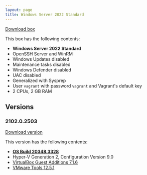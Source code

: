 ```yaml
---
layout: page
title: Windows Server 2022 Standard
---
```


[Download box][Box]

This box has the following contents:

- **Windows Server 2022 Standard**
- OpenSSH Server and WinRM
- Windows Updates disabled
- Maintenance tasks disabled
- Windows Defender disabled
- UAC disabled
- Generalized with Sysprep
- User `vagrant` with password `vagrant` and Vagrant's default key
- 2 CPUs, 2 GB RAM

[Box]: https://portal.cloud.hashicorp.com/vagrant/discover/gusztavvargadr/windows-server-2022-standard

## Versions

### 2102.0.2503

[Download version][Version210202503]

This version has the following contents:

- [**OS Build 20348.3328**](https://support.microsoft.com/en-us/help/5053603)
- Hyper-V Generation 2, Configuration Version 9.0
- [VirtualBox Guest Additions 7.1.6](https://www.virtualbox.org/wiki/Changelog-7.1#v6)
- [VMware Tools 12.5.1](https://techdocs.broadcom.com/us/en/vmware-cis/vsphere/tools/12-5-0/release-notes/vmware-tools-1251-release-notes.html)

[Version210202503]: https://portal.cloud.hashicorp.com/vagrant/discover/gusztavvargadr/windows-server-2022-standard/versions/2102.0.2503

